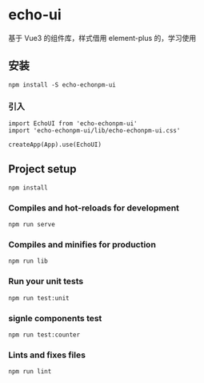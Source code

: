 # echo-ui

基于 Vue3 的组件库，样式借用 element-plus 的，学习使用

## 安装

```
npm install -S echo-echonpm-ui
```

### 引入

```
import EchoUI from 'echo-echonpm-ui'
import 'echo-echonpm-ui/lib/echo-echonpm-ui.css'

createApp(App).use(EchoUI)
```

## Project setup

```
npm install
```

### Compiles and hot-reloads for development

```
npm run serve
```

### Compiles and minifies for production

```
npm run lib
```

### Run your unit tests

```
npm run test:unit
```

### signle components test

```
npm run test:counter
```

### Lints and fixes files

```
npm run lint
```
